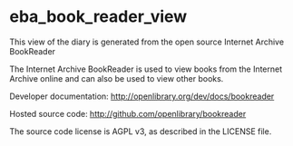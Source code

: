 eba_book_reader_view
====================

This view of the diary is generated from the open source Internet Archive BookReader

The Internet Archive BookReader is used to view books from the Internet Archive
online and can also be used to view other books.

Developer documentation:
http://openlibrary.org/dev/docs/bookreader

Hosted source code:
http://github.com/openlibrary/bookreader

The source code license is AGPL v3, as described in the LICENSE file.
